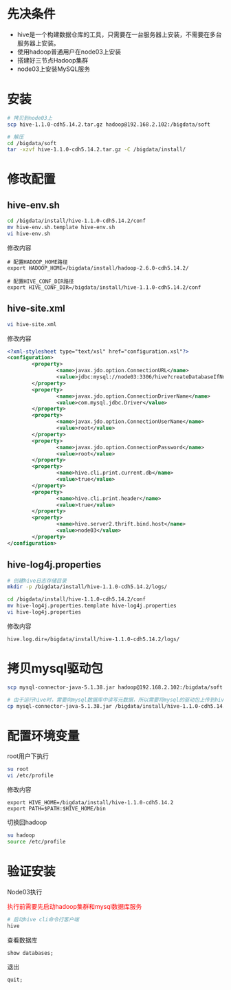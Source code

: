 # 先决条件

- hive是一个构建数据仓库的工具，只需要在一台服务器上安装，不需要在多台服务器上安装。
- 使用hadoop普通用户在node03上安装
- 搭建好三节点Hadoop集群
- node03上安装MySQL服务



# 安装

```bash
# 拷贝到node03上
scp hive-1.1.0-cdh5.14.2.tar.gz hadoop@192.168.2.102:/bigdata/soft

# 解压
cd /bigdata/soft
tar -xzvf hive-1.1.0-cdh5.14.2.tar.gz -C /bigdata/install/
```



# 修改配置

## hive-env.sh

```bash
cd /bigdata/install/hive-1.1.0-cdh5.14.2/conf
mv hive-env.sh.template hive-env.sh
vi hive-env.sh 
```



修改内容

```shell
# 配置HADOOP_HOME路径
export HADOOP_HOME=/bigdata/install/hadoop-2.6.0-cdh5.14.2/

# 配置HIVE_CONF_DIR路径
export HIVE_CONF_DIR=/bigdata/install/hive-1.1.0-cdh5.14.2/conf
```



## hive-site.xml

```bash
vi hive-site.xml
```



修改内容

```xml
<?xml-stylesheet type="text/xsl" href="configuration.xsl"?>
<configuration>
        <property>
                <name>javax.jdo.option.ConnectionURL</name>
                <value>jdbc:mysql://node03:3306/hive?createDatabaseIfNotExist=true&amp;characterEncoding=latin1&amp;useSSL=false</value>
        </property>
        <property>
                <name>javax.jdo.option.ConnectionDriverName</name>
                <value>com.mysql.jdbc.Driver</value>
        </property>
        <property>
                <name>javax.jdo.option.ConnectionUserName</name>
                <value>root</value>
        </property>
        <property>
                <name>javax.jdo.option.ConnectionPassword</name>
                <value>root</value>
        </property>
        <property>
                <name>hive.cli.print.current.db</name>
                <value>true</value>
        </property>
        <property>
                <name>hive.cli.print.header</name>
            	<value>true</value>
        </property>
    	<property>
                <name>hive.server2.thrift.bind.host</name>
                <value>node03</value>
        </property>
</configuration>
```



## hive-log4j.properties

```bash
# 创建hive日志存储目录
mkdir -p /bigdata/install/hive-1.1.0-cdh5.14.2/logs/

cd /bigdata/install/hive-1.1.0-cdh5.14.2/conf
mv hive-log4j.properties.template hive-log4j.properties
vi hive-log4j.properties
```



修改内容

```properties
hive.log.dir=/bigdata/install/hive-1.1.0-cdh5.14.2/logs/
```



# 拷贝mysql驱动包

```bash
scp mysql-connector-java-5.1.38.jar hadoop@192.168.2.102:/bigdata/soft

# 由于运行hive时，需要向mysql数据库中读写元数据，所以需要将mysql的驱动包上传到hive的lib目录下
cp mysql-connector-java-5.1.38.jar /bigdata/install/hive-1.1.0-cdh5.14.2/lib/
```



# 配置环境变量

root用户下执行

```bash
su root
vi /etc/profile
```



修改内容

```properties
export HIVE_HOME=/bigdata/install/hive-1.1.0-cdh5.14.2
export PATH=$PATH:$HIVE_HOME/bin
```



切换回hadoop

```bash
su hadoop
source /etc/profile
```



# 验证安装

Node03执行

<font color=red>执行前需要先启动hadoop集群和mysql数据库服务</font>

```bash
# 启动hive cli命令行客户端
hive
```



查看数据库

```mysql
show databases;
```



退出

```mysql
quit;
```

